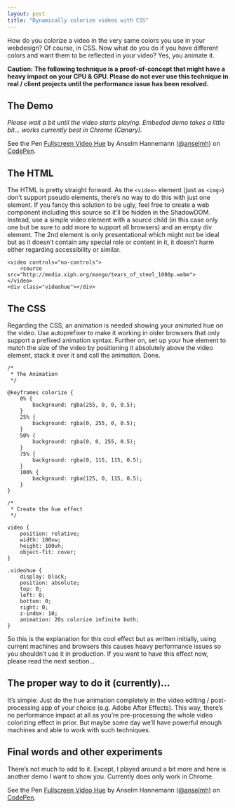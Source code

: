 ```yaml
---
layout: post
title: "Dynamically colorize videos with CSS"
---
```


How do you colorize a video in the very same colors you use in your webdesign? Of course, in CSS. Now what do you do if you have different colors and want them to be reflected in your video? Yes, you animate it.

**Caution: The following technique is a proof-of-concept that might have a heavy impact on your CPU & GPU. Please do not ever use this technique in real / client projects until the performance issue has been resolved.**

## The Demo

_Please wait a bit until the video starts playing. Embeded demo takes a little bit… works currently best in Chrome (Canary)._

<p data-height="480" data-theme-id="0" data-slug-hash="KGilq" data-default-tab="result" class='codepen'>See the Pen <a href='http://codepen.io/anselmh/pen/KGilq/'>Fullscreen Video Hue</a> by Anselm Hannemann (<a href='http://codepen.io/anselmh'>@anselmh</a>) on <a href='http://codepen.io'>CodePen</a>.</p>
<script async src="//codepen.io/assets/embed/ei.js"></script>

## The HTML

The HTML is pretty straight forward. As the `<video>` element (just as `<img>`) don’t support pseudo elements, there’s no way to do this with just one element. If you fancy this solution to be ugly, feel free to create a web component including this source so it’ll be hidden in the ShadowDOM. Instead, use a simple video element with a source child (in this case only one but be sure to add more to support all browsers) and an empty div element. The 2nd element is only presentational which might not be ideal but as it doesn’t contain any special role or content in it, it doesn’t harm either regarding accessibility or similar.

	<video controls="no-controls">
		<source src="http://media.xiph.org/mango/tears_of_steel_1080p.webm">  
	</video>
	<div class="videohue"></div>

## The CSS

Regarding the CSS, an animation is needed showing your animated hue on the video. Use autoprefixer to make it working in older browsers that only support a prefixed animation syntax. Further on, set up your hue element to match the size of the video by positioning it absolutely above the video element, stack it over it and call the animation. Done.

	/*
	 * The Animation
	 */

	@keyframes colorize {
		0% {
			background: rgba(255, 0, 0, 0.5);
		}
		25% {
			background: rgba(0, 255, 0, 0.5);
		}
		50% {
			background: rgba(0, 0, 255, 0.5);
		}
		75% {
			background: rgba(0, 115, 115, 0.5);
		}
		100% {
			background: rgba(125, 0, 115, 0.5);
		}
	}
	
	/*
	 * Create the hue effect
	 */

	video {
		position: relative;
		width: 100vw;
		height: 100vh;
		object-fit: cover;
	}

	.videohue {
		display: block;
		position: absolute;
		top: 0;
		left: 0;
		bottom: 0;
		right: 0;
		z-index: 10;
		animation: 20s colorize infinite both;
	}

So this is the explanation for this cool effect but as written initially, using current machines and browsers this causes heavy performance issues so you shouldn’t use it in production. If you want to have this effect now, please read the next section…

## The proper way to do it (currently)…

It’s simple: Just do the hue animation completely in the video editing / post-processing app of your choice (e.g. Adobe After Effects). This way, there’s no performance impact at all as you’re pre-processing the whole video colorizing effect in prior. But maybe some day we’ll have powerful enough machines and able to work with such techniques.

## Final words and other experiments

There’s not much to add to it. Except, I played around a bit more and here is another demo I want to show you. Currently does only work in Chrome.

<p data-height="480" data-theme-id="0" data-slug-hash="BLcHC" data-default-tab="result" class='codepen'>See the Pen <a href='http://codepen.io/anselmh/pen/BLcHC/'>Fullscreen Video Hue</a> by Anselm Hannemann (<a href='http://codepen.io/anselmh'>@anselmh</a>) on <a href='http://codepen.io'>CodePen</a>.</p>
<script async src="//codepen.io/assets/embed/ei.js"></script>